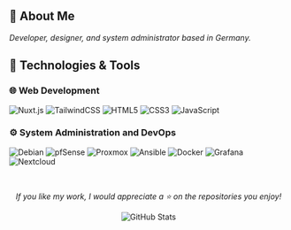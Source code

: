 ## 🌟 About Me
*Developer, designer, and system administrator based in Germany.*

## 💫 Technologies & Tools
### 🌐 Web Development
![Nuxt.js](https://img.shields.io/badge/Nuxt.js-0D1117?style=for-the-badge&logo=nuxt.js&logoColor=58A6FF)
![TailwindCSS](https://img.shields.io/badge/Tailwind_CSS-0D1117?style=for-the-badge&logo=tailwind-css&logoColor=58A6FF)
![HTML5](https://img.shields.io/badge/HTML5-0D1117?style=for-the-badge&logo=html5&logoColor=58A6FF)
![CSS3](https://img.shields.io/badge/CSS3-0D1117?style=for-the-badge&logo=css3&logoColor=58A6FF)
![JavaScript](https://img.shields.io/badge/JavaScript-0D1117?style=for-the-badge&logo=javascript&logoColor=58A6FF)

### ⚙️ System Administration and DevOps
![Debian](https://img.shields.io/badge/Debian-0D1117?style=for-the-badge&logo=debian&logoColor=58A6FF)
![pfSense](https://img.shields.io/badge/pfSense-0D1117?style=for-the-badge&logoColor=58A6FF)
![Proxmox](https://img.shields.io/badge/Proxmox-0D1117?style=for-the-badge&logo=proxmox&logoColor=58A6FF)
![Ansible](https://img.shields.io/badge/Ansible-0D1117?style=for-the-badge&logo=ansible&logoColor=58A6FF)
![Docker](https://img.shields.io/badge/Docker-0D1117?style=for-the-badge&logo=docker&logoColor=58A6FF)
![Grafana](https://img.shields.io/badge/Grafana-0D1117?style=for-the-badge&logo=grafana&logoColor=58A6FF)
![Nextcloud](https://img.shields.io/badge/Nextcloud-0D1117?style=for-the-badge&logo=nextcloud&logoColor=58A6FF)

<br/>

<div align="center">

*If you like my work, I would appreciate a ⭐ on the repositories you enjoy!*

  <img src="https://github-readme-stats.vercel.app/api?username=L50N&include_all_commits=true&count_private=true&show_icons=true&line_height=20&title_color=58A6FF&icon_color=58A6FF&text_color=58A6FF&bg_color=0D1117" alt="GitHub Stats"/>

</div>
